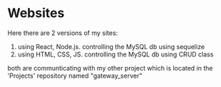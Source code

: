 # Websites

Here there are 2 versions of my sites:
1. using React, Node.js. controlling the MySQL db using sequelize
2. using HTML, CSS, JS. controlling the MySQL db using CRUD class

both are communticating with my other project which is located in the 'Projects' repository named "gateway_server"
